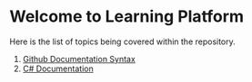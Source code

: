 # Welcome to Learning Platform

Here is the list of topics being covered within the repository.
1. [Github Documentation Syntax](docs/Github_Documentation_Syntax.md)
2. [C# Documentation](docs/CSharp_Main.md)